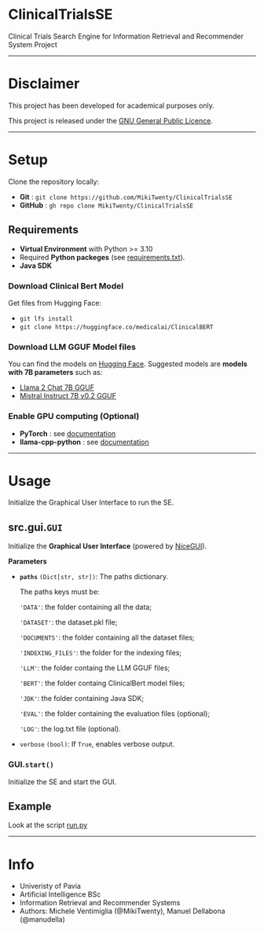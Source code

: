 # ClinicalTrialsSE

Clinical Trials Search Engine for Information Retrieval and Recommender System Project

---

# Disclaimer

This project has been developed for academical purposes only.

This project is released under the [GNU General Public Licence](https://github.com/MikiTwenty/ClinicalTrialsSE/blob/main/LICENSE).

---

# Setup

Clone the repository locally:

- **Git** : ```git clone https://github.com/MikiTwenty/ClinicalTrialsSE```
- **GitHub** : ```gh repo clone MikiTwenty/ClinicalTrialsSE```

## Requirements

- **Virtual Environment** with Python >= 3.10
- Required **Python packeges** (see [requirements.txt](https://github.com/MikiTwenty/ClinicalTrialsSE/blob/main/requirements.txt)).
- **Java SDK**

### Download Clinical Bert Model

Get files from Hugging Face:

- ```git lfs install```
- ```git clone https://huggingface.co/medicalai/ClinicalBERT```

### Download LLM GGUF Model files

You can find the models on [Hugging Face](https://huggingface.co/TheBloke).
Suggested models are **models with 7B parameters** such as:

- [Llama 2 Chat 7B GGUF](https://huggingface.co/TheBloke/Llama-2-7B-Chat-GGUF)
- [Mistral Instruct 7B v0.2 GGUF](https://huggingface.co/TheBloke/Mistral-7B-Instruct-v0.2-GGUF)

### Enable GPU computing (Optional)

- **PyTorch** : see [documentation](https://pytorch.org/get-started/locally/)
- **llama-cpp-python** : see [documentation](https://github.com/abetlen/llama-cpp-python/)

---

# Usage

Initialize the Graphical User Interface to run the SE.

## src.gui.```GUI```

Initialize the **Graphical User Interface** (powered by [NiceGUI](https://nicegui.io/)).

**Parameters**

- **```paths```** ```(Dict[str, str])```: The paths dictionary.

    The paths keys must be:

    ```'DATA'```: the folder containing all the data;

    ```'DATASET'```: the dataset.pkl file;

    ```'DOCUMENTS'```: the folder containing all the dataset files;

    ```'INDEXING_FILES'```: the folder for the indexing files;

    ```'LLM'```: the folder containg the LLM GGUF files;

    ```'BERT'```: the folder containg ClinicalBert model files;

    ```'JDK'```: the folder containing Java SDK;

    ```'EVAL'```: the folder containing the evaluation files (optional);

    ```'LOG'```: the log.txt file (optional).

- ```verbose``` ```(bool)```: If ```True```, enables verbose output.

### GUI.```start()```

Initialize the SE and start the GUI.

## Example

Look at the script [run.py](https://github.com/MikiTwenty/ClinicalTrialsSE/blob/main/examples/run.py)

---

# Info

- Univeristy of Pavia
- Artificial Intelligence BSc
- Information Retrieval and Recommender Systems
- Authors: Michele Ventimiglia (@MikiTwenty), Manuel Dellabona (@manudella)
